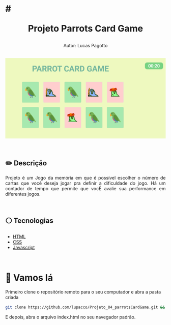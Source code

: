 # # <p align = "center"> Projeto Parrots Card Game</p>

<p align = "center">
Autor: Lucas Pagotto
</br>
<br/>

<p align = "center"> <img src="https://github.com/lupacco/Projeto_04_parrotsCardGame/blob/main/images/project-view.png?raw=true" /></p>

</br>

## ✏️ Descrição
<p align="justify" > 
Projeto é um Jogo da memória em que é possível escolher o número de cartas que você deseja jogar pra definir a dificuldade do jogo.
Há um contador de tempo que permite que vocÊ avalie sua performance em diferentes jogos.
</p>

</br>

##  <p align = "left"> :white_circle: Tecnologias</p>

- [HTML](https://developer.mozilla.org/pt-BR/docs/Web/HTML)
- [CSS](https://www.w3schools.com/css/)
- [Javascript](https://developer.mozilla.org/pt-BR/docs/Web/JavaScript)

</br>

# 🏁 Vamos lá 

Primeiro clone o repositório remoto para o seu computador e abra a pasta criada

```bash
git clone https://github.com/lupacco/Projeto_04_parrotsCardGame.git && cd Projeto_04_parrotsCardGame
```

E depois, abra o arquivo index.html no seu navegador padrão.